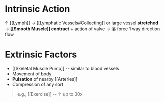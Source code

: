 # Intrinsic Action
↑ [[Lymph]] → [[Lymphatic Vessels#Collecting]] or large vessel **stretched** → **[[Smooth Muscle]] contract** + action of valve → 落 force 1 way direction flow 

# Extrinsic Factors
- [[Skeletal Muscle Pump]] -- similar to blood vessels
- Movement of body
- **Pulsation** of nearby [[Arteries]]
- Compression of any sort

> e.g., [[Exercise]] -- ↑ up to 30x